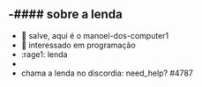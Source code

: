 -#### sobre a lenda 
- 
- 👋  salve, aqui é o manoel-dos-computer1
- 👀 interessado em programação
- :rage1: lenda
- 
- chama a lenda no discordia: need_help? #4787


